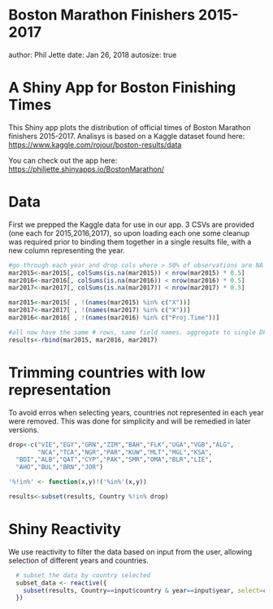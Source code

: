 Boston Marathon Finishers 2015-2017
========================================================
author: Phil Jette
date: Jan 26, 2018
autosize: true

A Shiny App for Boston Finishing Times
========================================================

This Shiny app plots the distribution of official times of Boston Marathon finishers 2015-2017.
Analisys is based on a Kaggle dataset found here: https://www.kaggle.com/rojour/boston-results/data

You can check out the app here: https://philjette.shinyapps.io/BostonMarathon/

Data
========================================================
First we prepped the Kaggle data for use in our app. 3 CSVs are provided (one each for 2015,2016,2017), so upon loading each one some cleanup was required prior to binding them together in a single results file, with a new column representing the year.




```r
#go through each year and drop cols where > 50% of observations are NA
mar2015<-mar2015[, colSums(is.na(mar2015)) < nrow(mar2015) * 0.5]
mar2016<-mar2016[, colSums(is.na(mar2016)) < nrow(mar2016) * 0.5]
mar2017<-mar2017[, colSums(is.na(mar2017)) < nrow(mar2017) * 0.5]

mar2015<-mar2015[ , !(names(mar2015) %in% c("X"))]
mar2017<-mar2017[ , !(names(mar2017) %in% c("X"))]
mar2016<-mar2016[ , !(names(mar2016) %in% c("Proj.Time"))]

#all now have the same # rows, same field names. aggregate to single DF
results<-rbind(mar2015, mar2016, mar2017)
```

Trimming countries with low representation
========================================================
To avoid erros when selecting years, countries not represented in each year were removed. 
This was done for simplicity and will be remedied in later versions. 


```r
drop<-c("VIE","EGY","GRN","ZIM","BAH","FLK","UGA","VGB","ALG",
        "NCA","TCA","NGR","PAR","KUW","MLT","MGL","KSA",
  "BDI","ALB","QAT","CYP","PAK","SMR","OMA","BLR","LIE",
  "AHO","BUL","BRN","JOR")

'%!in%' <- function(x,y)!('%in%'(x,y))

results<-subset(results, Country %!in% drop)
```



Shiny Reactivity
========================================================
We use reactivity to filter the data based on input from the user, allowing selection of
different years and countries.

```r
  # subset the data by country selected
  subset_data <- reactive({
    subset(results, Country==input$country & year==input$year, select=c(Official.Times, year, Age))
  })  
```
